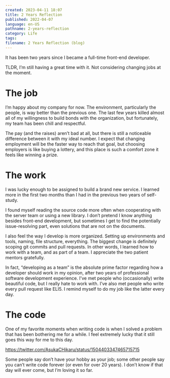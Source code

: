 ```yaml
---
created: 2023-04-11 18:07
title: 2 Years Reflection
published: 2022-04-07
language: en-US
pathname: 2-years-reflection
category: Life
tags:
filename: 2 Years Reflection (blog)
---
```


It has been two years since I became a full-time front-end developer.

TLDR, I’m still having a great time with it. Not considering changing jobs at the moment.

# The job

I’m happy about my company for now. The environment, particularly the people, is way better than the previous one. The last few years killed almost all of my willingness to build bonds with the organization, but fortunately, my team has been chill and respectful.

The pay (and the raises) aren’t bad at all, but there is still a noticeable difference between it with my ideal number. I expect that changing employment will be the faster way to reach that goal, but choosing employers is like buying a lottery, and this place is such a comfort zone it feels like winning a prize.

# The work

I was lucky enough to be assigned to build a brand new service. I learned more in the first two months than I had in the previous two years of self-study.

I found myself reading the source code more often when cooperating with the server team or using a new library. I don’t pretend I know anything besides front-end development, but sometimes I get to find the potentially issue-resolving part, even solutions that are not on the documents.

I also feel the way I develop is more organized. Setting up environments and tools, naming, file structure, everything. The biggest change is definitely scoping git commits and pull requests. In other words, I learned how to work with a team, and as part of a team. I appreciate the two patient mentors gratefully.

In fact, “developing as a team” is the absolute prime factor regarding how a developer should work in my opinion, after two years of professional software development experience. I’ve met people who (occasionally) write beautiful code, but I really hate to work with. I’ve also met people who write every pull request like ELI5. I remind myself to do my job like the latter every day.

# The code

One of my favorite moments when writing code is when I solved a problem that has been bothering me for a while. I feel extremely lucky that it still goes this way for me to this day.

https://twitter.com/AsukaCHikaru/status/1504403347465715715

Some people say don’t have your hobby as your job; some other people say you can’t write code forever (or even for over 20 years). I don’t know if that day will ever come, but I’m loving it so far.